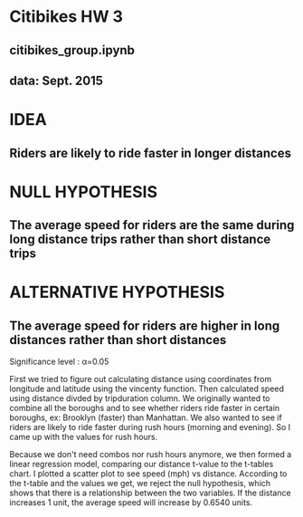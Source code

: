 # Citibikes HW 3

## citibikes_group.ipynb
## data: Sept. 2015

# IDEA
## Riders are likely to ride faster in longer distances

# NULL HYPOTHESIS
## The average speed for riders are the same during long distance trips rather than short distance trips

# ALTERNATIVE HYPOTHESIS

## The average speed for riders are higher in long distances rather than short distances

Significance level : α=0.05

First we tried to figure out calculating distance using coordinates from longitude and latitude using the vincenty function. Then calculated speed using distance divded by tripduration column. We originally wanted to combine all the boroughs and to see whether riders ride faster in certain boroughs, ex: Brooklyn (faster) than Manhattan. We also wanted to see if riders are likely to ride faster during rush hours (morning and evening). So I came up with the values for rush hours. 

Because we don't need combos nor rush hours anymore, we then formed a linear regression model, comparing our distance t-value to the t-tables chart. I plotted a scatter plot to see speed (mph) vs distance. According to the t-table and the values we get, we reject the null hypothesis, which shows that there is a relationship between the two variables. If the distance increases 1 unit, the average speed will increase by 0.6540 units. 
